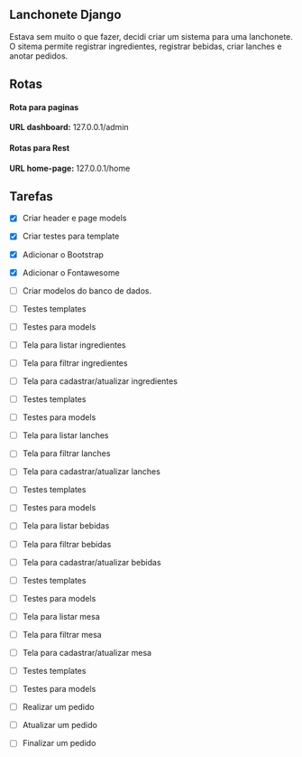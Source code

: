 ## Lanchonete Django
Estava sem muito o que fazer, decidi criar um sistema para uma lanchonete.  
O sitema permite registrar ingredientes, registrar bebidas, criar lanches e anotar pedidos.  

## Rotas
#### Rota para paginas
**URL dashboard:** 127.0.0.1/admin  

#### Rotas para Rest  
**URL home-page:**  127.0.0.1/home  


## Tarefas  
- [X] Criar header e page models  
- [X] Criar testes para template  
- [X] Adicionar o Bootstrap  
- [X] Adicionar o Fontawesome 
- [ ] Criar modelos do banco de dados.  
- [ ] Testes templates  
- [ ] Testes para models 
- [ ] Tela para listar ingredientes  
- [ ] Tela para filtrar ingredientes  
- [ ] Tela para cadastrar/atualizar ingredientes  
- [ ] Testes templates  
- [ ] Testes para models 
- [ ] Tela para listar lanches  
- [ ] Tela para filtrar lanches  
- [ ] Tela para cadastrar/atualizar lanches  
- [ ] Testes templates  
- [ ] Testes para models 
- [ ] Tela para listar bebidas  
- [ ] Tela para filtrar bebidas  
- [ ] Tela para cadastrar/atualizar bebidas  
- [ ] Testes templates  
- [ ] Testes para models 
- [ ] Tela para listar mesa  
- [ ] Tela para filtrar mesa  
- [ ] Tela para cadastrar/atualizar mesa  
- [ ] Testes templates  
- [ ] Testes para models 
- [ ] Realizar um pedido  
- [ ] Atualizar um pedido  
- [ ] Finalizar um pedido   
 
